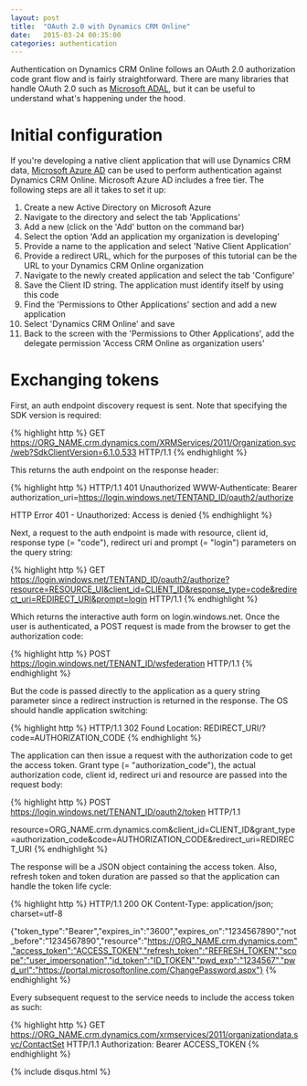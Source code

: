 ```yaml
---
layout: post
title:  "OAuth 2.0 with Dynamics CRM Online"
date:   2015-03-24 00:35:00
categories: authentication
---
```


Authentication on Dynamics CRM Online follows an OAuth 2.0 authorization code grant flow and is fairly straightforward. There are many libraries that handle OAuth 2.0 such as <a href="https://msdn.microsoft.com/en-us/library/azure/dn151135.aspx" target="_blank">Microsoft ADAL</a>, but it can be useful to understand what's happening under the hood.

# Initial configuration #

If you're developing a native client application that will use Dynamics CRM data, <a href="http://azure.microsoft.com/en-us/pricing/details/active-directory/" target="_blank">Microsoft Azure AD</a> can be used to perform authentication against Dynamics CRM Online. Microsoft Azure AD includes a free tier. The following steps are all it takes to set it up:

1. Create a new Active Directory on Microsoft Azure
1. Navigate to the directory and select the tab 'Applications'
1. Add a new (click on the 'Add' button on the command bar)
1. Select the option 'Add an application my organization is developing'
1. Provide a name to the application and select 'Native Client Application'
1. Provide a redirect URL, which for the purposes of this tutorial can be the URL to your Dynamics CRM Online organization
1. Navigate to the newly created application and select the tab 'Configure'
1. Save the Client ID string. The application must identify itself by using this code
1. Find the 'Permissions to Other Applications' section and add a new application
1. Select 'Dynamics CRM Online' and save
1. Back to the screen with the 'Permissions to Other Applications', add the delegate permission 'Access CRM Online as organization users'

# Exchanging tokens #

First, an auth endpoint discovery request is sent. Note that specifying the SDK version is required:

{% highlight http %}
GET https://ORG_NAME.crm.dynamics.com/XRMServices/2011/Organization.svc/web?SdkClientVersion=6.1.0.533 HTTP/1.1
{% endhighlight %}

This returns the auth endpoint on the response header:

{% highlight http %}
HTTP/1.1 401 Unauthorized
WWW-Authenticate: Bearer authorization_uri=https://login.windows.net/TENTAND_ID/oauth2/authorize

HTTP Error 401 - Unauthorized: Access is denied
{% endhighlight %}

Next, a request to the auth endpoint is made with resource, client id, response type (= "code"), redirect uri and prompt (= "login") parameters on the query string:

{% highlight http %}
GET https://login.windows.net/TENTAND_ID/oauth2/authorize?resource=RESOURCE_UI&client_id=CLIENT_ID&response_type=code&redirect_uri=REDIRECT_URI&prompt=login HTTP/1.1
{% endhighlight %}

Which returns the interactive auth form on login.windows.net. Once the user is authenticated, a POST request is made from the browser to get the authorization code:

{% highlight http %}
POST https://login.windows.net/TENANT_ID/wsfederation HTTP/1.1
{% endhighlight %}

But the code is passed directly to the application as a query string parameter since a redirect instruction is returned in the response. The OS should handle application switching:

{% highlight http %}
HTTP/1.1 302 Found
Location: REDIRECT_URI/?code=AUTHORIZATION_CODE
{% endhighlight %}

The application can then issue a request with the authorization code to get the access token. Grant type (= "authorization_code"), the actual authorization code, client id, redirect uri and resource are passed into the request body:

{% highlight http %}
POST https://login.windows.net/TENANT_ID/oauth2/token HTTP/1.1

resource=ORG_NAME.crm.dynamics.com&client_id=CLIENT_ID&grant_type=authorization_code&code=AUTHORIZATION_CODE&redirect_uri=REDIRECT_URI
{% endhighlight %}

The response will be a JSON object containing the access token. Also, refresh token and token duration are passed so that the application can handle the token life cycle:

{% highlight http %}
HTTP/1.1 200 OK
Content-Type: application/json; charset=utf-8

{"token_type":"Bearer","expires_in":"3600","expires_on":"1234567890","not_before":"1234567890","resource":"https://ORG_NAME.crm.dynamics.com","access_token":"ACCESS_TOKEN","refresh_token":"REFRESH_TOKEN","scope":"user_impersonation","id_token":"ID_TOKEN","pwd_exp":"1234567","pwd_url":"https://portal.microsoftonline.com/ChangePassword.aspx"}
{% endhighlight %}

Every subsequent request to the service needs to include the access token as such:

{% highlight http %}
GET https://ORG_NAME.crm.dynamics.com/xrmservices/2011/organizationdata.svc/ContactSet HTTP/1.1
Authorization: Bearer ACCESS_TOKEN
{% endhighlight %}

{% include disqus.html %}